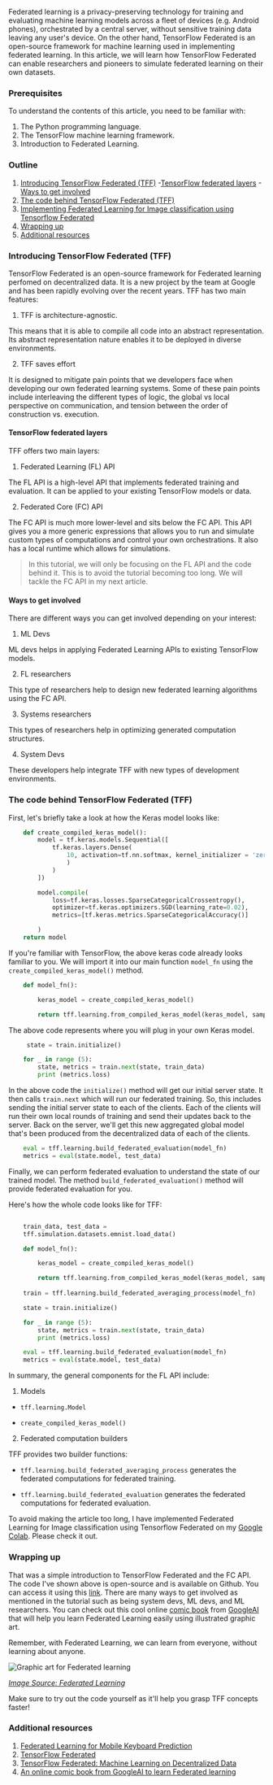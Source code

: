 Federated learning is a privacy-preserving technology for training and evaluating machine learning models across a fleet of devices (e.g. Android phones), orchestrated by a central server, without sensitive training data leaving any user's device. On the other hand, TensorFlow Federated is an open-source framework for machine learning used in implementing federated learning.
In this article, we will learn how TensorFlow Federated can enable researchers and pioneers to simulate federated learning on their own datasets.

### Prerequisites

To understand the contents of this article, you need to be familiar with:

1. The Python programming language.
2. The TensorFlow machine learning framework.
3. Introduction to Federated Learning. 

### Outline

1. [Introducing TensorFlow Federated (TFF)](#introducing-federated-learning-tff)
    -[TensorFlow federated layers](#tensorflow-federated-layers)
    -[Ways to get involved](#ways-to-get-involved)
2. [The code behind TensorFlow Federated (TFF)](the-code-behind-tensorflow-federated-TFF)
3. [Implementing Federated Learning for Image classification using Tensorflow Federated](#implementing-federated-learning-for-image-classification-using-tensorflow-federated)
4. [Wrapping up](#wrapping-up)
5. [Additional resources](#additional-resources)

### Introducing TensorFlow Federated (TFF)

TensorFlow Federated is an open-source framework for Federated learning perfomed on decentralized data. It is a new project by the team at Google and has been rapidly evolving over the recent years. TFF has two main features:

1. TFF is architecture-agnostic. 

This means that it is able to compile all code into an abstract representation. Its abstract representation nature enables it to be deployed in diverse environments.

2. TFF saves effort

It is designed to mitigate pain points that we developers face when developing our own federated learning systems. Some of these pain points include interleaving the different types of logic, the global vs local perspective on communication, and tension between the order of construction vs. execution.

#### TensorFlow federated layers

TFF offers two main layers:

1. Federated Learning (FL) API 

The FL API is a high-level API that implements federated training and evaluation. It can be applied to your existing TensorFlow models or data.

2. Federated Core (FC) API

The FC API is much more lower-level and sits below the FC API. This API gives you a more generic expressions that allows you to run and simulate custom types of computations and control your own orchestrations. It also has a local runtime which allows for simulations.

> In this tutorial, we will only be focusing on the FL API and the code behind it. This is to avoid the tutorial becoming too long. We will tackle the FC API in my next article.

#### Ways to get involved

There are different ways you can get involved depending on your interest:

1. ML Devs

ML devs helps in applying Federated Learning APIs to existing TensorFlow models.

2. FL researchers

This type of researchers help to design new federated learning algorithms using the FC API.

3. Systems researchers

This types of researchers help in optimizing generated computation structures.

4. System Devs

These developers help integrate TFF with new types of development environments.

### The code behind TensorFlow Federated (TFF)

First, let's briefly take a look at how the Keras model looks like:

```python
    def create_compiled_keras_model():
        model = tf.keras.models.Sequential([
            tf.keras.layers.Dense(
                10, activation=tf.nn.softmax, kernel_initializer = 'zeros', input_shape = (784, 
                )
            )
        ])

        model.compile(
            loss=tf.keras.losses.SparseCategoricalCrossentropy(),
            optimizer=tf.keras.optimizers.SGD(learning_rate=0.02),
            metrics=[tf.keras.metrics.SparseCategoricalAccuracy()] 

        )
    return model
```

If you're familiar with TensorFlow, the above keras code already looks familiar to you. We will import it into our main function `model_fn` using the `create_compiled_keras_model()` method.

```python
    def model_fn():

        keras_model = create_compiled_keras_model()

        return tff.learning.from_compiled_keras_model(keras_model, sample_batch)
```
The above code represents where you will plug in your own Keras model.

```python
     state = train.initialize() 

    for _ in range (5):
        state, metrics = train.next(state, train_data)
        print (metrics.loss) 

```

In the above code the `initialize()` method will get our initial server state. It then calls `train.next` which will run our federated training. So, this includes sending the initial server state to each of the clients. Each of the clients will run their own local rounds of training and send their updates back to the server. Back on the server, we'll get this new aggregated global model that's been produced from the decentralized data of each of the clients.  

```python
    eval = tff.learning.build_federated_evaluation(model_fn)
    metrics = eval(state.model, test_data)
```

Finally, we can perform federated evaluation to understand the state of our trained model. The method `build_federated_evaluation()` method will provide federated evaluation for you. 

Here's how the whole code looks like for TFF:

```python

    train_data, test_data = 
    tff.simulation.datasets.emnist.load_data()

    def model_fn():

        keras_model = create_compiled_keras_model()

        return tff.learning.from_compiled_keras_model(keras_model, sample_batch)
    
    train = tff.learning.build_federated_averaging_process(model_fn)

    state = train.initialize() 

    for _ in range (5):
        state, metrics = train.next(state, train_data)
        print (metrics.loss) 

    eval = tff.learning.build_federated_evaluation(model_fn)
    metrics = eval(state.model, test_data)
```
In summary, the general components for the FL API include:

1. Models

- `tff.learning.Model`

- `create_compiled_keras_model()`

2. Federated computation builders

TFF provides two builder functions:

- `tff.learning.build_federated_averaging_process` generates the federated computations for federated training.

- `tff.learning.build_federated_evaluation` generates the federated computations for federated evaluation.

To avoid making the article too long, I have implemented Federated Learning for Image classification using Tensorflow Federated on my [Google Colab](https://colab.research.google.com/drive/1wOCsCDi3X_vnC8f0TWG-wXCdfqmkvPa4?authuser=1). Please check it out.

### Wrapping up

That was a simple introduction to TensorFlow Federated and the FC API. The code I've shown above is open-source and is available on Github. You can access it using this [link](https://github.com/tensorflow/federated). There are many ways to get involved as mentioned in the tutorial such as being system devs, ML devs, and ML researchers. You can check out this cool online [comic book](http://federated.withgoogle.com/) from [GoogleAI](https://ai.google/) that will help you learn Federated Learning easily using illustrated graphic art. 

Remember, with Federated Learning, we can learn from everyone, without learning about anyone.

![Graphic art for Federated learning](/engineering-education/federated-learning-using-tensorflow-federated/federated-learning.png)

*[Image Source: Federated Learning](https://federated.withgoogle.com/)*

Make sure to try out the code yourself as it'll help you grasp TFF concepts faster!

### Additional resources

1. [Federated Learning for Mobile Keyboard Prediction](https://arxiv.org/pdf/1811.03604.pdf)
2. [TensorFlow Federated](https://github.com/tensorflow/federated)
3. [TensorFlow Federated: Machine Learning on Decentralized Data](https://www.tensorflow.org/federated)
4. [An online comic book from GoogleAI to learn Federated learning](http://federated.withgoogle.com/)